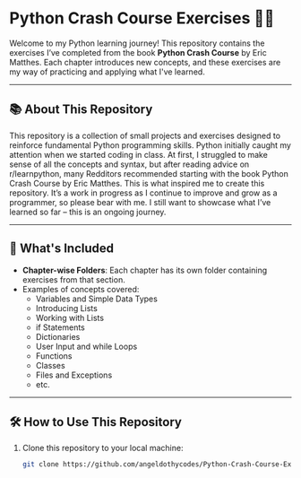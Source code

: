 # Python Crash Course Exercises 🐍🐍

Welcome to my Python learning journey! This repository contains the exercises I’ve completed from the book **Python Crash Course** by Eric Matthes. 
Each chapter introduces new concepts, and these exercises are my way of practicing and applying what I've learned.

---

## 📚 **About This Repository**
This repository is a collection of small projects and exercises designed to reinforce fundamental Python programming skills. Python initially caught my attention when we started coding in class. 
At first, I struggled to make sense of all the concepts and syntax, but after reading advice on r/learnpython, many Redditors recommended starting with the book Python Crash Course by Eric Matthes. 
This is what inspired me to create this repository. It’s a work in progress as I continue to improve and grow as a programmer, so please bear with me. 
I still want to showcase what I’ve learned so far – this is an ongoing journey.

---

## 🌟 **What's Included**
- **Chapter-wise Folders**: Each chapter has its own folder containing exercises from that section.
- Examples of concepts covered:
  - Variables and Simple Data Types
  - Introducing Lists
  - Working with Lists
  - if Statements
  - Dictionaries
  - User Input and while Loops
  - Functions
  - Classes
  - Files and Exceptions
  - etc.

---

## 🛠 **How to Use This Repository**
1. Clone this repository to your local machine:
   ```bash
   git clone https://github.com/angeldothycodes/Python-Crash-Course-Exercises.git
